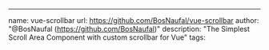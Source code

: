---
name: vue-scrollbar
url: https://github.com/BosNaufal/vue-scrollbar
author: "@BosNaufal (https://github.com/BosNaufal)"
description: "The Simplest Scroll Area Component with custom scrollbar for Vue"
tags: